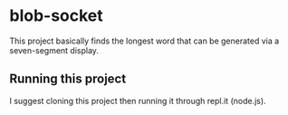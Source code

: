 # blob-socket
This project basically finds the longest word that can be generated via a seven-segment display.

## Running this project
I suggest cloning this project then running it through repl.it (node.js).
